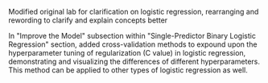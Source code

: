 Modified original lab for clarification on logistic regression, rearranging and rewording to clarify and explain concepts better

In "Improve the Model" subsection within "Single-Predictor Binary Logistic Regression" section, added cross-validation methods to expound upon the hyperparameter tuning of regularization (C value) in logistic regression, demonstrating and visualizing the differences of different hyperparameters. This method can be applied to other types of logistic regression as well.
